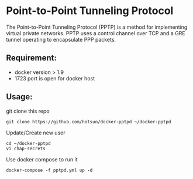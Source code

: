 # Point-to-Point Tunneling Protocol
The Point-to-Point Tunneling Protocol (PPTP) is a method for implementing virtual private networks. PPTP uses a control channel over TCP and a GRE tunnel operating to encapsulate PPP packets.

## Requirement:
- docker version > 1.9
- 1723 port is open for docker host

## Usage:
git clone this repo
```
git clone https://github.com/hotsun/docker-pptpd ~/docker-pptpd
```

Update/Create new user
```
cd ~/docker-pptpd
vi chap-secrets
```

Use docker compose to run it
```
docker-compose -f pptpd.yml up -d
```
